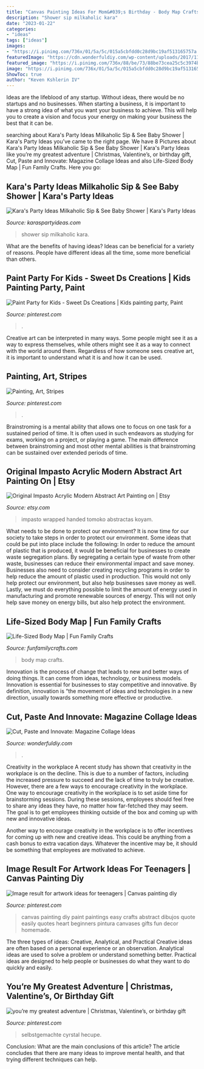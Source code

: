 ```yaml
---
title: "Canvas Painting Ideas For Mom&#039;s Birthday - Body Map Crafts"
description: "Shower sip milkaholic kara"
date: "2023-01-22"
categories:
- "ideas"
tags: ["ideas"]
images:
- "https://i.pinimg.com/736x/01/5a/5c/015a5cbfdd0c28d9bc19af513165757a.jpg"
featuredImage: "https://cdn.wonderfuldiy.com/wp-content/uploads/2017/11/Magazine-strip-gift-wrap-box.jpg"
featured_image: "https://i.pinimg.com/736x/88/be/73/88be73cea25c5c3974b33bb076c0f7b5.jpg"
image: "https://i.pinimg.com/736x/01/5a/5c/015a5cbfdd0c28d9bc19af513165757a.jpg"
ShowToc: true
author: "Keven Kshlerin IV"
---
```



Ideas are the lifeblood of any startup. Without ideas, there would be no startups and no businesses. When starting a business, it is important to have a strong idea of what you want your business to achieve. This will help you to create a vision and focus your energy on making your business the best that it can be.

	

		
searching about Kara&#039;s Party Ideas Milkaholic Sip &amp; See Baby Shower | Kara&#039;s Party Ideas you've came to the right page. We have 8 Pictures about Kara&#039;s Party Ideas Milkaholic Sip &amp; See Baby Shower | Kara&#039;s Party Ideas like you’re my greatest adventure | Christmas, Valentine’s, or birthday gift, Cut, Paste and Innovate: Magazine Collage Ideas and also Life-Sized Body Map | Fun Family Crafts. Here you go:
		
    
## Kara&#039;s Party Ideas Milkaholic Sip &amp; See Baby Shower | Kara&#039;s Party Ideas

<img loading=lazy src="https://karaspartyideas.com/wp-content/uploads/2013/06/milkaholic_baby_shower4.jpg" onerror="this.onerror=null;this.src='https://tse3.mm.bing.net/th?id=OIP.kYBYRDAn3lHWJePF43z_SAHaK-&amp;pid=15.1';" alt="Kara&#039;s Party Ideas Milkaholic Sip &amp; See Baby Shower | Kara&#039;s Party Ideas">

_Source: karaspartyideas.com_

>shower sip milkaholic kara. 

	

What are the benefits of having ideas?
Ideas can be beneficial for a variety of reasons. People have different ideas all the time, some more beneficial than others.

    
## Paint Party For Kids - Sweet Ds Creations | Kids Painting Party, Paint

<img loading=lazy src="https://i.pinimg.com/736x/01/5a/5c/015a5cbfdd0c28d9bc19af513165757a.jpg" onerror="this.onerror=null;this.src='https://tse1.mm.bing.net/th?id=OIP.mPeRJeqi5UVCPV5vjhxq_gHaLG&amp;pid=15.1';" alt="Paint Party for Kids - Sweet Ds Creations | Kids painting party, Paint">

_Source: pinterest.com_

>. 

	

Creative art can be interpreted in many ways. Some people might see it as a way to express themselves, while others might see it as a way to connect with the world around them. Regardless of how someone sees creative art, it is important to understand what it is and how it can be used.

    
## Painting, Art, Stripes

<img loading=lazy src="https://i.pinimg.com/736x/34/75/1e/34751ecbfdb47ccaed8a51b519d40cba--stripes.jpg" onerror="this.onerror=null;this.src='https://tse4.mm.bing.net/th?id=OIP.KwD44bCCifZCRoC_GG8LkwHaGA&amp;pid=15.1';" alt="Painting, Art, Stripes">

_Source: pinterest.com_

>. 

	

Brainstroming is a mental ability that allows one to focus on one task for a sustained period of time. It is often used in such endeavors as studying for exams, working on a project, or playing a game. The main difference between brainstroming and most other mental abilities is that brainstroming can be sustained over extended periods of time.

    
## Original Impasto Acrylic Modern Abstract Art Painting On | Etsy

<img loading=lazy src="https://i.etsystatic.com/7006002/r/il/505485/438489208/il_794xN.438489208_r44k.jpg" onerror="this.onerror=null;this.src='https://tse4.mm.bing.net/th?id=OIP.f9ANmLPvmPRR5NfTOlD2DQHaJ4&amp;pid=15.1';" alt="Original Impasto Acrylic Modern Abstract Art Painting on | Etsy">

_Source: etsy.com_

>impasto wrapped handed tomoko abstractas koyam. 

	

What needs to be done to protect our environment?
It is now time for our society to take steps in order to protect our environment. Some ideas that could be put into place include the following:
In order to reduce the amount of plastic that is produced, it would be beneficial for businesses to create waste segregation plans. By segregating a certain type of waste from other waste, businesses can reduce their environmental impact and save money. Businesses also need to consider creating recycling programs in order to help reduce the amount of plastic used in production. This would not only help protect our environment, but also help businesses save money as well. Lastly, we must do everything possible to limit the amount of energy used in manufacturing and promote renewable sources of energy. This will not only help save money on energy bills, but also help protect the environment.

    
## Life-Sized Body Map | Fun Family Crafts

<img loading=lazy src="https://funfamilycrafts.com/wp-content/uploads/2013/08/IMG_2149.jpg" onerror="this.onerror=null;this.src='https://tse4.mm.bing.net/th?id=OIP.gTmHu1WGy-Ftx72yM1BPcQHaLG&amp;pid=15.1';" alt="Life-Sized Body Map | Fun Family Crafts">

_Source: funfamilycrafts.com_

>body map crafts. 

	

Innovation is the process of change that leads to new and better ways of doing things. It can come from ideas, technology, or business models. Innovation is essential for businesses to stay competitive and innovative. By definition, innovation is “the movement of ideas and technologies in a new direction, usually towards something more effective or productive.

    
## Cut, Paste And Innovate: Magazine Collage Ideas

<img loading=lazy src="https://cdn.wonderfuldiy.com/wp-content/uploads/2017/11/Magazine-strip-gift-wrap-box.jpg" onerror="this.onerror=null;this.src='https://tse3.mm.bing.net/th?id=OIP.rrVluVNouRRxpHd7mR1rCAHaE8&amp;pid=15.1';" alt="Cut, Paste and Innovate: Magazine Collage Ideas">

_Source: wonderfuldiy.com_

>. 

	

Creativity in the workplace
A recent study has shown that creativity in the workplace is on the decline. This is due to a number of factors, including the increased pressure to succeed and the lack of time to truly be creative. However, there are a few ways to encourage creativity in the workplace.
One way to encourage creativity in the workplace is to set aside time for brainstorming sessions. During these sessions, employees should feel free to share any ideas they have, no matter how far-fetched they may seem. The goal is to get employees thinking outside of the box and coming up with new and innovative ideas.

Another way to encourage creativity in the workplace is to offer incentives for coming up with new and creative ideas. This could be anything from a cash bonus to extra vacation days. Whatever the incentive may be, it should be something that employees are motivated to achieve.

    
## Image Result For Artwork Ideas For Teenagers | Canvas Painting Diy

<img loading=lazy src="https://i.pinimg.com/736x/27/73/ee/2773ee6c007c1a1f535145674e27f202--canvas-paintings-i-love-you.jpg" onerror="this.onerror=null;this.src='https://tse3.mm.bing.net/th?id=OIP.Ox9pdkvm9DKuGAABjqJEXgHaJ3&amp;pid=15.1';" alt="Image result for artwork ideas for teenagers | Canvas painting diy">

_Source: pinterest.com_

>canvas painting diy paint paintings easy crafts abstract dibujos quote easily quotes heart beginners pintura canvases gifts fun decor homemade. 

	

The three types of ideas: Creative, Analytical, and Practical
Creative ideas are often based on a personal experience or an observation. Analytical ideas are used to solve a problem or understand something better. Practical ideas are designed to help people or businesses do what they want to do quickly and easily.

    
## You’re My Greatest Adventure | Christmas, Valentine’s, Or Birthday Gift

<img loading=lazy src="https://i.pinimg.com/736x/88/be/73/88be73cea25c5c3974b33bb076c0f7b5.jpg" onerror="this.onerror=null;this.src='https://tse1.mm.bing.net/th?id=OIP.fB-Gs4T1OADKnwBQhIA1PgHaNJ&amp;pid=15.1';" alt="you’re my greatest adventure | Christmas, Valentine’s, or birthday gift">

_Source: pinterest.com_

>selbstgemachte cyrstal hecupe. 

	

Conclusion: What are the main conclusions of this article?
The article concludes that there are many ideas to improve mental health, and that trying different techniques can help.

